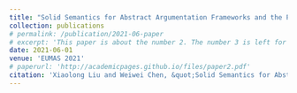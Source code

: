 ```yaml
---
title: "Solid Semantics for Abstract Argumentation Frameworks and the Preservation of Solid Semantic Properties"
collection: publications
# permalink: /publication/2021-06-paper
# excerpt: 'This paper is about the number 2. The number 3 is left for future work.'
date: 2021-06-01
venue: 'EUMAS 2021'
# paperurl: 'http://academicpages.github.io/files/paper2.pdf'
citation: 'Xiaolong Liu and Weiwei Chen, &quot;Solid Semantics for Abstract Argumentation Frameworks and the Preservation of Solid Semantic Properties,&quot; in <i>European Conference on Multi-Agent Systems</i>, Springer, 2021, pp. 178–193.'
---
```


<!-- The contents above will be part of a list of publications, if the user clicks the link for the publication than the contents of section will be rendered as a full page, allowing you to provide more information about the paper for the reader. When publications are displayed as a single page, the contents of the above "citation" field will automatically be included below this section in a smaller font. -->
